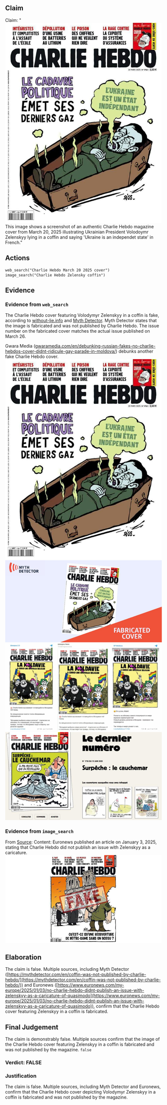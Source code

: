 ## Claim
Claim: "![image 14](media/47.jpg) This image shows a screenshot of an authentic Charlie Hebdo magazine cover from March 20, 2025 illustrating Ukrainian President Volodoymr Zelenskyy lying in a coffin and saying 'Ukraine is an independet state' in French."

## Actions
```
web_search("Charlie Hebdo March 20 2025 cover")
image_search("Charlie Hebdo Zelensky coffin")
```

## Evidence
### Evidence from `web_search`
The Charlie Hebdo cover featuring Volodymyr Zelenskyy in a coffin is fake, according to [without-lie.info](https://without-lie.info/en/fake-with-another-fictional-cover-of-charlie-hebdo-magazine-with-a-caricature-of-the-president-of-ukraine/) and [Myth Detector](https://mythdetector.com/en/coffin-was-not-published-by-charlie-hebdo/). Myth Detector states that the image is fabricated and was not published by Charlie Hebdo. The issue number on the fabricated cover matches the actual issue published on March 26.

Gwara Media ([gwaramedia.com/en/debunking-russian-fakes-no-charlie-hebdos-cover-didnt-ridicule-gay-parade-in-moldova/](https://gwaramedia.com/en/debunking-russian-fakes-no-charlie-hebdos-cover-didnt-ridicule-gay-parade-in-moldova/)) debunks another fake Charlie Hebdo cover. ![image 14](media/47.jpg) ![image 8247](media/2025-08-30_08-24-1756542295-399964.jpg) ![image 8263](media/2025-08-30_08-25-1756542341-400621.jpg) ![image 8270](media/2025-08-30_08-25-1756542351-110343.jpg)


### Evidence from `image_search`
From [Source](https://www.euronews.com/my-europe/2025/01/03/no-charlie-hebdo-didnt-publish-an-issue-with-zelenskyy-as-a-caricature-of-quasimodo): 
Content: Euronews published an article on January 3, 2025, stating that Charlie Hebdo did not publish an issue with Zelenskyy as a caricature. ![image 8283](media/2025-08-30_08-26-1756542375-037972.jpg)


## Elaboration
The claim is false. Multiple sources, including Myth Detector ([https://mythdetector.com/en/coffin-was-not-published-by-charlie-hebdo/](https://mythdetector.com/en/coffin-was-not-published-by-charlie-hebdo/)) and Euronews ([https://www.euronews.com/my-europe/2025/01/03/no-charlie-hebdo-didnt-publish-an-issue-with-zelenskyy-as-a-caricature-of-quasimodo](https://www.euronews.com/my-europe/2025/01/03/no-charlie-hebdo-didnt-publish-an-issue-with-zelenskyy-as-a-caricature-of-quasimodo)), confirm that the Charlie Hebdo cover featuring Zelenskyy in a coffin is fabricated.


## Final Judgement
The claim is demonstrably false. Multiple sources confirm that the image of the Charlie Hebdo cover featuring Zelenskyy in a coffin is fabricated and was not published by the magazine. `false`

### Verdict: FALSE

### Justification
The claim is false. Multiple sources, including Myth Detector and Euronews, confirm that the Charlie Hebdo cover depicting Volodymyr Zelenskyy in a coffin is fabricated and was not published by the magazine.
